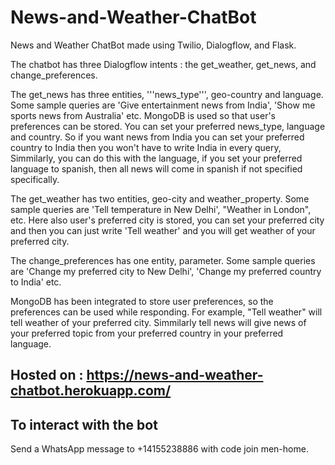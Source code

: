 # News-and-Weather-ChatBot

News and Weather ChatBot made using Twilio, Dialogflow, and Flask.

The chatbot has three Dialogflow intents : the get_weather, get_news, and change_preferences.

The get_news has three entities, '''news_type''', geo-country and language. Some sample queries are 'Give entertainment news from India', 'Show me sports news from Australia' etc. MongoDB is used so that user's preferences can be stored. You can set your preferred news_type, language and country. So if you want news from India you can set your preferred country to India then you won't have to write India in every query, Simmilarly, you can do this with the language, if you set your preferred language to spanish, then all news will come in spanish if not specified specifically.
   
The get_weather has two entities, geo-city and weather_property. Some sample queries are 'Tell temperature in New Delhi', "Weather in London", etc. Here also user's preferred city is stored, you can set your preferred city and then you can just write 'Tell weather' and you will get weather of your preferred city.
    
The change_preferences has one entity, parameter. Some sample queries are 'Change my preferred city to New Delhi', 'Change my preferred country to India' etc.
   
MongoDB has been integrated to store user preferences, so the preferences can be used while responding. For example, "Tell weather" will tell weather of your preferred city. Simmilarly tell news will give news of your preferred topic from your preferred country in your preferred language. 
    
## Hosted on : https://news-and-weather-chatbot.herokuapp.com/

## To interact with the bot

   Send a WhatsApp message to +14155238886 with code join men-home.
